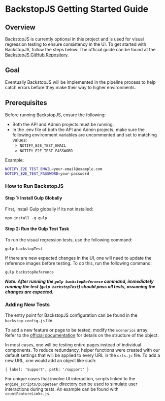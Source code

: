 # BackstopJS Getting Started Guide

## Overview

BackstopJS is currently optional in this project and is used for visual regression testing to ensure consistency in the UI. To get started with BackstopJS, follow the steps below. The official guide can be found at the [BackstopJS GitHub Repository](https://github.com/garris/BackstopJS).

## Goal

Eventually BackstopJS will be implemented in the pipeline process to help catch errors before they make their way to higher environments.

## Prerequisites

Before running BackstopJS, ensure the following:

- Both the API and Admin projects must be running.
- In the .env file of both the API and Admin projects, make sure the following environment variables are uncommented and set to matching values:
  - `NOTIFY_E2E_TEST_EMAIL`
  - `NOTIFY_E2E_TEST_PASSWORD`

Example:

```bash
NOTIFY_E2E_TEST_EMAIL=your-email@example.com
NOTIFY_E2E_TEST_PASSWORD=your-password
```

### How to Run BackstopJS

#### Step 1: Install Gulp Globally

First, install Gulp globally if its not installed:

```
npm install -g gulp
```

#### Step 2: Run the Gulp Test Task

To run the visual regression tests, use the following command:

```
gulp backstopTest
```

If there are new expected changes in the UI, one will need to update the reference images before testing. To do this, run the following command:

```
gulp backstopReference
```

**_Note: After running the `gulp backstopReference` command, immediately running the test (`gulp backstopTest`) should pass all tests, assuming the changes are expected._**

### Adding New Tests

The entry point for BackstopJS configuration can be found in the `backstop.config.js` file.

To add a new feature or page to be tested, modify the `scenarios` array. Refer to the [official documentation](https://github.com/garris/BackstopJS) for details on the structure of the object.

In most cases, one will be testing entire pages instead of individual components. To reduce redundancy, helper functions were created with our default settings that will be applied to every URL in the `urls.js` file. To add a new URL, one would add an object like such:

```
{ label: 'Support', path: '/support' }
```

For unique cases that involve UI interaction, scripts linked to the `engine_scripts/puppeteer` directory can be used to simulate user interactions during tests. An example can be found with `countFeatureLinks.js`

